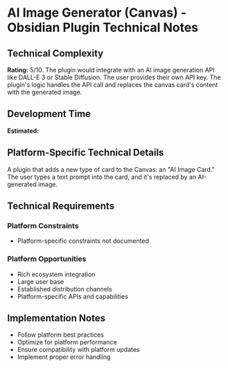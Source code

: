 # AI Image Generator (Canvas) - Obsidian Plugin Technical Notes

## Technical Complexity
**Rating:** 5/10. The plugin would integrate with an AI image generation API like DALL-E 3 or Stable Diffusion. The user provides their own API key. The plugin's logic handles the API call and replaces the canvas card's content with the generated image.

## Development Time
**Estimated:** 

## Platform-Specific Technical Details
A plugin that adds a new type of card to the Canvas: an "AI Image Card." The user types a text prompt into the card, and it's replaced by an AI-generated image.

## Technical Requirements

### Platform Constraints
- Platform-specific constraints not documented

### Platform Opportunities
- Rich ecosystem integration
- Large user base
- Established distribution channels
- Platform-specific APIs and capabilities

## Implementation Notes
- Follow platform best practices
- Optimize for platform performance
- Ensure compatibility with platform updates
- Implement proper error handling
